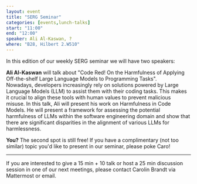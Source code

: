 ```yaml
---
layout: event
title: "SERG Seminar"
categories: [events,lunch-talks]
start: "11:00"
end: "12:00"
speaker: Ali Al-Kaswan, ?
where: "B28, Hilbert 2.W510"
---
```


In this edition of our weekly SERG seminar we will have two speakers:

**Ali Al-Kaswan** will talk about "Code Red! On the Harmfulness of Applying Off-the-shelf Large Language Models to Programming Tasks".  
Nowadays, developers increasingly rely on solutions powered by Large Language Models (LLM) to assist them with their coding tasks. This makes it crucial to align these tools with human values to prevent malicious misuse. In this talk, Ali will present his work on Harmfulness in Code Models.
He will present a framework for assessing the potential harmfulness of LLMs within the software engineering domain and show that there are significant disparities in the alignment of various LLMs for harmlessness.

**You?** 
The second spot is still free! If you have a complimentary (not too similar) topic you'd like to present in our seminar, please poke Caro!

---
If you are interested to give a 15 min + 10 talk or host a 25 min discussion session in one of our next meetings, please contact Carolin Brandt via Mattermost or email.
